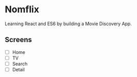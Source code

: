 # Nomflix

Learning React and ES6 by building a Movie Discovery App.

## Screens

- [ ] Home
- [ ] TV
- [ ] Search
- [ ] Detail